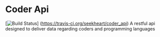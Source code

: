 # Coder Api

[![Build Status](https://travis-ci.org/seekheart/coder_api.svg?branch=dev)]
(https://travis-ci.org/seekheart/coder_api)
A restful api designed to deliver data regarding coders and programming 
languages
